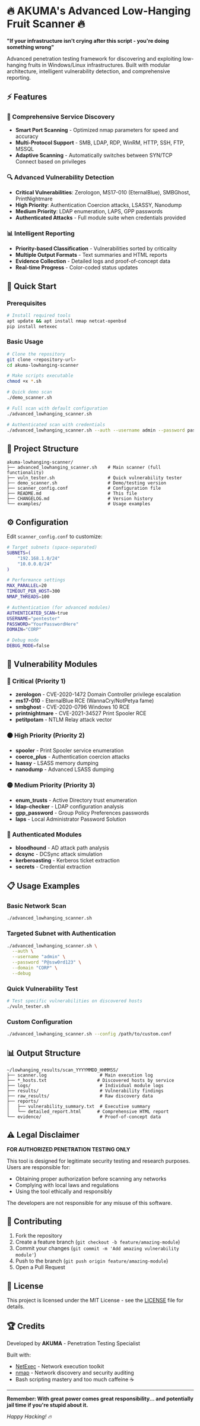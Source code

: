 # 🔥 AKUMA's Advanced Low-Hanging Fruit Scanner 🔥

**"If your infrastructure isn't crying after this script - you're doing something wrong"**

Advanced penetration testing framework for discovering and exploiting low-hanging fruits in Windows/Linux infrastructures. Built with modular architecture, intelligent vulnerability detection, and comprehensive reporting.

## ⚡ Features

### 🎯 Comprehensive Service Discovery
- **Smart Port Scanning** - Optimized nmap parameters for speed and accuracy
- **Multi-Protocol Support** - SMB, LDAP, RDP, WinRM, HTTP, SSH, FTP, MSSQL
- **Adaptive Scanning** - Automatically switches between SYN/TCP Connect based on privileges

### 🔍 Advanced Vulnerability Detection
- **Critical Vulnerabilities**: Zerologon, MS17-010 (EternalBlue), SMBGhost, PrintNightmare
- **High Priority**: Authentication Coercion attacks, LSASSY, Nanodump
- **Medium Priority**: LDAP enumeration, LAPS, GPP passwords
- **Authenticated Attacks** - Full module suite when credentials provided

### 📊 Intelligent Reporting
- **Priority-based Classification** - Vulnerabilities sorted by criticality
- **Multiple Output Formats** - Text summaries and HTML reports
- **Evidence Collection** - Detailed logs and proof-of-concept data
- **Real-time Progress** - Color-coded status updates

## 🚀 Quick Start

### Prerequisites
```bash
# Install required tools
apt update && apt install nmap netcat-openbsd
pip install netexec
```

### Basic Usage
```bash
# Clone the repository
git clone <repository-url>
cd akuma-lowhanging-scanner

# Make scripts executable
chmod +x *.sh

# Quick demo scan
./demo_scanner.sh

# Full scan with default configuration
./advanced_lowhanging_scanner.sh

# Authenticated scan with credentials
./advanced_lowhanging_scanner.sh --auth --username admin --password password123
```

## 📁 Project Structure

```
akuma-lowhanging-scanner/
├── advanced_lowhanging_scanner.sh    # Main scanner (full functionality)
├── vuln_tester.sh                    # Quick vulnerability tester
├── demo_scanner.sh                   # Demo/testing version
├── scanner_config.conf               # Configuration file
├── README.md                         # This file
├── CHANGELOG.md                      # Version history
└── examples/                         # Usage examples
```

## ⚙️ Configuration

Edit `scanner_config.conf` to customize:

```bash
# Target subnets (space-separated)
SUBNETS=(
    "192.168.1.0/24"
    "10.0.0.0/24"
)

# Performance settings
MAX_PARALLEL=20
TIMEOUT_PER_HOST=300
NMAP_THREADS=100

# Authentication (for advanced modules)
AUTHENTICATED_SCAN=true
USERNAME="pentester"
PASSWORD="YourPasswordHere"
DOMAIN="CORP"

# Debug mode
DEBUG_MODE=false
```

## 🎯 Vulnerability Modules

### 🔴 Critical (Priority 1)
- **zerologon** - CVE-2020-1472 Domain Controller privilege escalation
- **ms17-010** - EternalBlue RCE (WannaCry/NotPetya fame)
- **smbghost** - CVE-2020-0796 Windows 10 RCE
- **printnightmare** - CVE-2021-34527 Print Spooler RCE
- **petitpotam** - NTLM Relay attack vector

### 🟠 High Priority (Priority 2)
- **spooler** - Print Spooler service enumeration
- **coerce_plus** - Authentication coercion attacks
- **lsassy** - LSASS memory dumping
- **nanodump** - Advanced LSASS dumping

### 🟡 Medium Priority (Priority 3)
- **enum_trusts** - Active Directory trust enumeration
- **ldap-checker** - LDAP configuration analysis
- **gpp_password** - Group Policy Preferences passwords
- **laps** - Local Administrator Password Solution

### 🔵 Authenticated Modules
- **bloodhound** - AD attack path analysis
- **dcsync** - DCSync attack simulation
- **kerberoasting** - Kerberos ticket extraction
- **secrets** - Credential extraction

## 📋 Usage Examples

### Basic Network Scan
```bash
./advanced_lowhanging_scanner.sh
```

### Targeted Subnet with Authentication
```bash
./advanced_lowhanging_scanner.sh \
  --auth \
  --username "admin" \
  --password "P@ssw0rd123" \
  --domain "CORP" \
  --debug
```

### Quick Vulnerability Test
```bash
# Test specific vulnerabilities on discovered hosts
./vuln_tester.sh
```

### Custom Configuration
```bash
./advanced_lowhanging_scanner.sh --config /path/to/custom.conf
```

## 📊 Output Structure

```
~/lowhanging_results/scan_YYYYMMDD_HHMMSS/
├── scanner.log                    # Main execution log
├── *_hosts.txt                   # Discovered hosts by service
├── logs/                          # Individual module logs
├── results/                       # Vulnerability findings
├── raw_results/                   # Raw discovery data
├── reports/
│   ├── vulnerability_summary.txt  # Executive summary
│   └── detailed_report.html      # Comprehensive HTML report
└── evidence/                      # Proof-of-concept data
```

## ⚠️ Legal Disclaimer

**FOR AUTHORIZED PENETRATION TESTING ONLY**

This tool is designed for legitimate security testing and research purposes. Users are responsible for:
- Obtaining proper authorization before scanning any networks
- Complying with local laws and regulations
- Using the tool ethically and responsibly

The developers are not responsible for any misuse of this software.

## 🤝 Contributing

1. Fork the repository
2. Create a feature branch (`git checkout -b feature/amazing-module`)
3. Commit your changes (`git commit -m 'Add amazing vulnerability module'`)
4. Push to the branch (`git push origin feature/amazing-module`)
5. Open a Pull Request

## 📜 License

This project is licensed under the MIT License - see the [LICENSE](LICENSE) file for details.

## 🏆 Credits

Developed by **AKUMA** - Penetration Testing Specialist

Built with:
- [NetExec](https://github.com/Pennyw0rth/NetExec) - Network execution toolkit
- [nmap](https://nmap.org/) - Network discovery and security auditing
- Bash scripting mastery and too much caffeine ☕

---

**Remember: With great power comes great responsibility... and potentially jail time if you're stupid about it.**

*Happy Hacking! 🔥*

